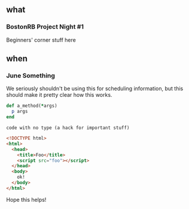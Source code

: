 ## what
### BostonRB Project Night #1

Beginners' corner stuff here

## when
### June Something

We seriously shouldn't be using this for scheduling information, but this
should make it pretty clear how this works.

```ruby
def a_method(*args)
  p args
end
```

```
code with no type (a hack for important stuff)
```

```html
<!DOCTYPE html>
<html>
  <head>
    <title>Foo</title>
    <script src="foo"></script>
  </head>
  <body>
    ok!
  </body>
</html>
```

Hope this helps!
